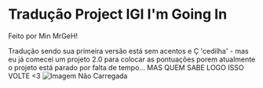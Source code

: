 # Tradução Project IGI I'm Going In
Feito por Min MrGeH!

Tradução sendo sua primeira versão está sem acentos e Ç 'cedilha' - mas eu já comecei um projeto 2.0 para colocar as pontuações porem atualmente o projeto está parado por falta de tempo... MAS QUEM SABE LOGO ISSO VOLTE <3
![Imagem Não Carregada](https://m.media-amazon.com/images/M/MV5BM2I2ZjczNWYtZDhlYS00ZjBhLWExNjctYjI2MTFlMmI1YjdmXkEyXkFqcGc@._V1_.jpg)
